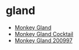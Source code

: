 # gland

 * [Monkey Gland](../../index/m/monkey-gland-200997.json)
 * [Monkey Gland Cocktail](../../index/m/monkey-gland-cocktail.json)
 * [Monkey Gland 200997](../../index/m/monkey-gland-200997.json)
